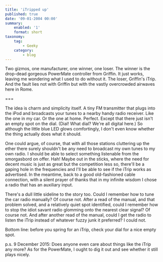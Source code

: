 ```yaml
---
title: 'iTripped up'
published: true
date: '09-01-2004 00:00'
summary:
    enabled: '1'
    format: short
taxonomy:
    tag:
        - Geeky
    category:
        - blog
---
```


Two gizmos, one manufacturer, one winner, one loser. The winner is the drop-dead gorgeous PowerMate controller from Griffin. It just works, leaving me wondering what I used to do without it. The loser, Griffin's iTrip. And the fault lies not with Griffin but with the vastly overcrowded airwaves here in Rome.

===

The idea is charm and simplicity itself. A tiny FM transmitter that plugs into the iPod and broadcasts your tunes to a nearby handy radio receiver. Like the one in my car. Or the one at home. Perfect. Except that there just isn't an empty spot on the dial. (Dial! What dial? We're all digital here.) So although the little blue LED glows comfortingly, I don't even know whether the thing actually does what it should.

One could argue, of course, that with all those stations cluttering up the ether there surely shouldn't be any need to broadcast my own tunes to my own radio. I should be able to select something listenable from the smorgasbord on offer. Hah! Maybe out in the sticks, where the need for decent music is just as great but the competition less so, there'll be a gaping hole in the frequencies and I'll be able to see if the iTrip works as advertised. In the meantime, back to a good old-fashioned cable connection, with a silent prayer of thanks that in my infinite wisdom I chose a radio that has an auxiliary input.

There's a dull little sideline to the story too. Could I remember how to tune the car radio manually? Of course not. After a read of the manual, and that problem solved, and a relatively quiet spot identified, could I remember how to stop the idiot savant radio glomming onto the nearest clear signal? Of course not. And after another read of the manual, could I get the radio to listen the iTrip instead of whatever fuzzy junk it preferred? I could not.

Bottom line: before you spring for an iTrip, check your dial for a nice empty spot.

p.s. 9 December 2015: Does anyone even care about things like the iTrip any more? As for the PowerMate, I ought to dig it out and see whether it still plays nicely.